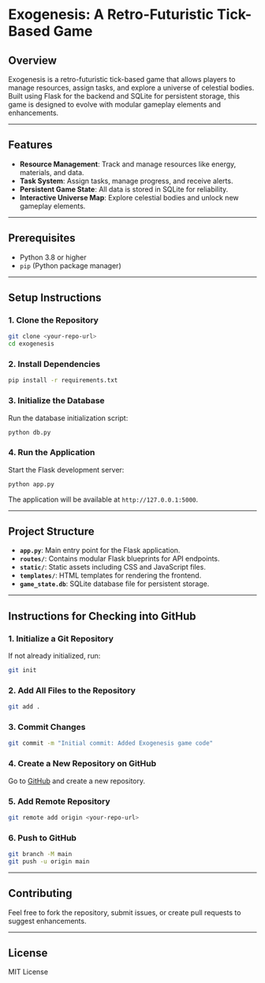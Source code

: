 
# Exogenesis: A Retro-Futuristic Tick-Based Game

## Overview
Exogenesis is a retro-futuristic tick-based game that allows players to manage resources, assign tasks, and explore a universe of celestial bodies. Built using Flask for the backend and SQLite for persistent storage, this game is designed to evolve with modular gameplay elements and enhancements.

---

## Features
- **Resource Management**: Track and manage resources like energy, materials, and data.
- **Task System**: Assign tasks, manage progress, and receive alerts.
- **Persistent Game State**: All data is stored in SQLite for reliability.
- **Interactive Universe Map**: Explore celestial bodies and unlock new gameplay elements.

---

## Prerequisites
- Python 3.8 or higher
- `pip` (Python package manager)

---

## Setup Instructions

### 1. Clone the Repository
```bash
git clone <your-repo-url>
cd exogenesis
```

### 2. Install Dependencies
```bash
pip install -r requirements.txt
```

### 3. Initialize the Database
Run the database initialization script:
```bash
python db.py
```

### 4. Run the Application
Start the Flask development server:
```bash
python app.py
```

The application will be available at `http://127.0.0.1:5000`.

---

## Project Structure
- **`app.py`**: Main entry point for the Flask application.
- **`routes/`**: Contains modular Flask blueprints for API endpoints.
- **`static/`**: Static assets including CSS and JavaScript files.
- **`templates/`**: HTML templates for rendering the frontend.
- **`game_state.db`**: SQLite database file for persistent storage.

---

## Instructions for Checking into GitHub

### 1. Initialize a Git Repository
If not already initialized, run:
```bash
git init
```

### 2. Add All Files to the Repository
```bash
git add .
```

### 3. Commit Changes
```bash
git commit -m "Initial commit: Added Exogenesis game code"
```

### 4. Create a New Repository on GitHub
Go to [GitHub](https://github.com) and create a new repository.

### 5. Add Remote Repository
```bash
git remote add origin <your-repo-url>
```

### 6. Push to GitHub
```bash
git branch -M main
git push -u origin main
```

---

## Contributing
Feel free to fork the repository, submit issues, or create pull requests to suggest enhancements.

---

## License
MIT License
